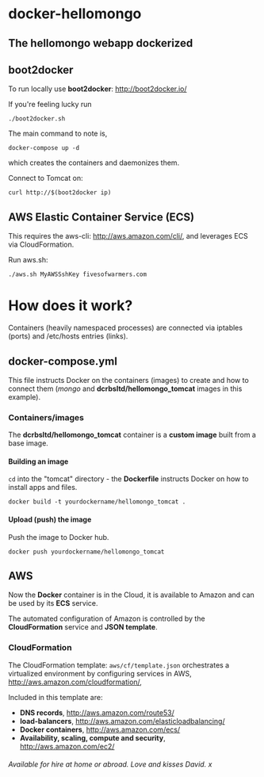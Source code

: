# docker-hellomongo
The hellomongo webapp dockerized
--------------------------------
boot2docker
-----------
To run locally use **boot2docker**: http://boot2docker.io/

If you're feeling lucky run 

  `./boot2docker.sh`
  
The main command to note is, 

  `docker-compose up -d`
  
which creates the containers and daemonizes them. 

Connect to Tomcat on:

  `curl http://$(boot2docker ip)`
  
AWS Elastic Container Service (ECS)
--------------------------------------
This requires the aws-cli: http://aws.amazon.com/cli/, and leverages ECS via CloudFormation.

Run aws.sh:

  `./aws.sh MyAWSSshKey fivesofwarmers.com`
  
# How does it work?
Containers (heavily namespaced processes) are connected via iptables (ports) and /etc/hosts entries (links).
## docker-compose.yml
This file instructs Docker on the containers (images) to create and how to connect them (*mongo* and **dcrbsltd/hellomongo_tomcat** images in this example).
### Containers/images
The **dcrbsltd/hellomongo_tomcat** container is a **custom image** built from a base image.
#### Building an image
`cd` into the "tomcat" directory - the **Dockerfile** instructs Docker on how to install apps and files.

  `docker build -t yourdockername/hellomongo_tomcat .`
#### Upload (push) the image
Push the image to Docker hub.

  `docker push yourdockername/hellomongo_tomcat`
  
## AWS
Now the **Docker** container is in the Cloud, it is available to Amazon and can be used by its **ECS** service.

The automated configuration of Amazon is controlled by the **CloudFormation** service and **JSON template**. 

### CloudFormation
The CloudFormation template: `aws/cf/template.json` orchestrates a virtualized environment by configuring services in AWS, http://aws.amazon.com/cloudformation/,

Included in this template are:

  * **DNS records**, http://aws.amazon.com/route53/
  * **load-balancers**, http://aws.amazon.com/elasticloadbalancing/
  * **Docker containers**, http://aws.amazon.com/ecs/
  * **Availability, scaling, compute and security**, http://aws.amazon.com/ec2/

###### Available for hire at home or abroad. Love and kisses David. x
